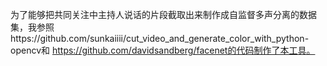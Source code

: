 为了能够把共同关注中主持人说话的片段截取出来制作成自监督多声分离的数据集，我参照https://github.com/sunkaiiii/cut_video_and_generate_color_with_python-opencv和
https://github.com/davidsandberg/facenet的代码制作了本工具。